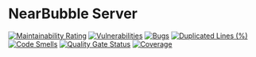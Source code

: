 # NearBubble Server

[![Maintainability Rating](https://sonarcloud.io/api/project_badges/measure?project=NerdBubble_server&metric=sqale_rating)](https://sonarcloud.io/summary/new_code?id=NerdBubble_server)
[![Vulnerabilities](https://sonarcloud.io/api/project_badges/measure?project=NerdBubble_server&metric=vulnerabilities)](https://sonarcloud.io/summary/new_code?id=NerdBubble_server)
[![Bugs](https://sonarcloud.io/api/project_badges/measure?project=NerdBubble_server&metric=bugs)](https://sonarcloud.io/summary/new_code?id=NerdBubble_server)
[![Duplicated Lines (%)](https://sonarcloud.io/api/project_badges/measure?project=NerdBubble_server&metric=duplicated_lines_density)](https://sonarcloud.io/summary/new_code?id=NerdBubble_server)
[![Code Smells](https://sonarcloud.io/api/project_badges/measure?project=NerdBubble_server&metric=code_smells)](https://sonarcloud.io/summary/new_code?id=NerdBubble_server)
[![Quality Gate Status](https://sonarcloud.io/api/project_badges/measure?project=NerdBubble_server&metric=alert_status)](https://sonarcloud.io/summary/new_code?id=NerdBubble_server)
[![Coverage](https://sonarcloud.io/api/project_badges/measure?project=NerdBubble_server&metric=coverage)](https://sonarcloud.io/summary/new_code?id=NerdBubble_server_server)

